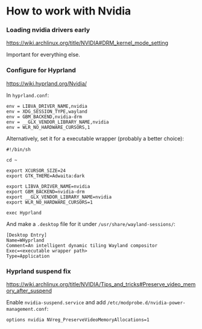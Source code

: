 # How to work with Nvidia

### Loading nvidia drivers early
https://wiki.archlinux.org/title/NVIDIA#DRM_kernel_mode_setting

Important for everything else.

### Configure for Hyprland
https://wiki.hyprland.org/Nvidia/

In `hyprland.conf`:
```
env = LIBVA_DRIVER_NAME,nvidia
env = XDG_SESSION_TYPE,wayland
env = GBM_BACKEND,nvidia-drm
env = __GLX_VENDOR_LIBRARY_NAME,nvidia
env = WLR_NO_HARDWARE_CURSORS,1
```

Alternatively, set it for a executable wrapper (probably a better choice):
```
#!/bin/sh

cd ~

export XCURSOR_SIZE=24
export GTK_THEME=Adwaita:dark

export LIBVA_DRIVER_NAME=nvidia
export GBM_BACKEND=nvidia-drm
export __GLX_VENDOR_LIBRARY_NAME=nvidia
export WLR_NO_HARDWARE_CURSORS=1

exec Hyprland
```

And make a `.desktop` file for it under `/usr/share/wayland-sessions/`:
```
[Desktop Entry]
Name=WHyprland
Comment=An intelligent dynamic tiling Wayland compositor
Exec=<executable wrapper path>
Type=Application
```

### Hyprland suspend fix
https://wiki.archlinux.org/title/NVIDIA/Tips_and_tricks#Preserve_video_memory_after_suspend

Enable `nvidia-suspend.service` and add `/etc/modprobe.d/nvidia-power-management.conf`:
```
options nvidia NVreg_PreserveVideoMemoryAllocations=1
```
